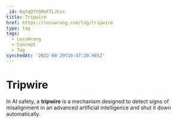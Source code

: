 ```yaml
---
_id: KqfqD7YSMeFTLJCcs
title: Tripwire
href: https://lesswrong.com/tag/tripwire
type: tag
tags:
  - LessWrong
  - Concept
  - Tag
synchedAt: '2022-08-29T10:47:20.965Z'
---
```

# Tripwire

In AI safety, a **tripwire** is a mechanism designed to detect signs of misalignment in an advanced artificial intelligence and shut it down automatically.